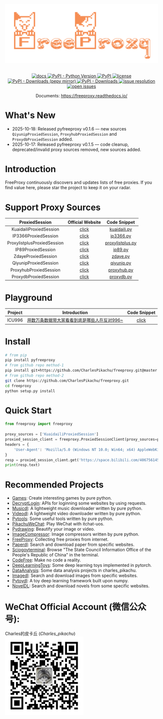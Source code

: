 <div align="center">
  <img src="https://raw.githubusercontent.com/CharlesPikachu/freeproxy/master/docs/logo.png" width="600"/>
</div>
<br />

<p align="center">
  <a href="https://freeproxy.readthedocs.io/">
    <img alt="docs" src="https://img.shields.io/badge/docs-latest-blue">
  </a>
  <a href="https://pypi.org/project/pyfreeproxy/">
    <img alt="PyPI - Python Version" src="https://img.shields.io/pypi/pyversions/pyfreeproxy">
  </a>
  <a href="https://pypi.org/project/pyfreeproxy">
    <img alt="PyPI" src="https://img.shields.io/pypi/v/pyfreeproxy">
  </a>
  <a href="https://github.com/CharlesPikachu/freeproxy/blob/master/LICENSE">
    <img alt="license" src="https://img.shields.io/github/license/CharlesPikachu/freeproxy.svg">
  </a>
  <a href="https://pypi.org/project/pyfreeproxy/">
    <img alt="PyPI - Downloads (pepy mirror)" src="https://pepy.tech/badge/pyfreeproxy">
  </a>
  <a href="https://pypi.org/project/pyfreeproxy/">
    <img alt="PyPI - Downloads" src="https://img.shields.io/pypi/dm/pyfreeproxy?style=flat-square">
  </a>
  <a href="https://github.com/CharlesPikachu/freeproxy/issues">
    <img alt="issue resolution" src="https://isitmaintained.com/badge/resolution/CharlesPikachu/freeproxy.svg">
  </a>
  <a href="https://github.com/CharlesPikachu/freeproxy/issues">
    <img alt="open issues" src="https://isitmaintained.com/badge/open/CharlesPikachu/freeproxy.svg">
  </a>
</p>

<p align="center">
  Documents: <a href="https://freeproxy.readthedocs.io/">https://freeproxy.readthedocs.io/</a>
</p>


# What's New

- 2025-10-18: Released pyfreeproxy v0.1.6 — new sources `QiyunipProxiedSession`, `ProxyhubProxiedSession` and `ProxydbProxiedSession` added.
- 2025-10-17: Released pyfreeproxy v0.1.5 — code cleanup, deprecated/invalid proxy sources removed, new sources added.


# Introduction

FreeProxy continuously discovers and updates lists of free proxies. If you find value here, please star the project to keep it on your radar.


# Support Proxy Sources

| ProxiedSession                       | Official Website                                                             | Code Snippet                                                                                                            |
| :----:                               | :----:                                                                       | :----:                                                                                                                  |
| KuaidailiProxiedSession              | [click](https://www.kuaidaili.com/free/inha/1/)                              | [kuaidaili.py](https://github.com/CharlesPikachu/freeproxy/blob/master/freeproxy/modules/proxies/kuaidaili.py)          |
| IP3366ProxiedSession                 | [click](http://www.ip3366.net/free/?stype=1&page=1)                          | [ip3366.py](https://github.com/CharlesPikachu/freeproxy/blob/master/freeproxy/modules/proxies/ip3366.py)                |
| ProxylistplusProxiedSession          | [click](https://list.proxylistplus.com/Fresh-HTTP-Proxy-List-1)              | [proxylistplus.py](https://github.com/CharlesPikachu/freeproxy/blob/master/freeproxy/modules/proxies/proxylistplus.py)  |
| IP89ProxiedSession                   | [click](http://api.89ip.cn/tqdl.html?api=1&num=1000&port=&address=&isp=)     | [ip89.py](https://github.com/CharlesPikachu/freeproxy/blob/master/freeproxy/modules/proxies/ip89.py)                    |
| ZdayeProxiedSession                  | [click](https://www.zdaye.com/free/1/)                                       | [zdaye.py](https://github.com/CharlesPikachu/freeproxy/blob/master/freeproxy/modules/proxies/zdaye.py)                  |
| QiyunipProxiedSession                | [click](https://www.qiyunip.com/freeProxy/1.html)                            | [qiyunip.py](https://github.com/CharlesPikachu/freeproxy/blob/master/freeproxy/modules/proxies/qiyunip.py)              |
| ProxyhubProxiedSession               | [click](https://proxyhub.me/)                                                | [proxyhub.py](https://github.com/CharlesPikachu/freeproxy/blob/master/freeproxy/modules/proxies/proxyhub.py)            |
| ProxydbProxiedSession                | [click](https://proxydb.net/?offset=0)                                       | [proxydb.py](https://github.com/CharlesPikachu/freeproxy/blob/master/freeproxy/modules/proxies/proxydb.py)              |


# Playground

| Project                | Introduction                                                                                       | Code Snippet                                                                                                 |
| :----:                 | :----:                                                                                             | :----:                                                                                                       |
| ICU996                 | [用数万条数据带大家看看到底是哪些人在反对996~](https://mp.weixin.qq.com/s/58AHrbp0jfFltYqZsJPu5Q)  | [click](https://github.com/CharlesPikachu/freeproxy/tree/master/examples/ICU996)                             |


# Install

```sh
# from pip
pip install pyfreeproxy
# from github repo method-1
pip install git+https://github.com/CharlesPikachu/freeproxy.git@master
# from github repo method-2
git clone https://github.com/CharlesPikachu/freeproxy.git
cd freeproxy
python setup.py install
```


# Quick Start

```python
from freeproxy import freeproxy

proxy_sources = ['KuaidailiProxiedSession']
proxied_session_client = freeproxy.ProxiedSessionClient(proxy_sources=proxy_sources)
headers = {
    'User-Agent': 'Mozilla/5.0 (Windows NT 10.0; Win64; x64) AppleWebKit/537.36 (KHTML, like Gecko) Chrome/98.0.4758.102 Safari/537.36'
}
resp = proxied_session_client.get('https://space.bilibili.com/406756145', headers=headers)
print(resp.text)
```


# Recommended Projects

- [Games](https://github.com/CharlesPikachu/Games): Create interesting games by pure python.
- [DecryptLogin](https://github.com/CharlesPikachu/DecryptLogin): APIs for loginning some websites by using requests.
- [Musicdl](https://github.com/CharlesPikachu/musicdl): A lightweight music downloader written by pure python.
- [Videodl](https://github.com/CharlesPikachu/videodl): A lightweight video downloader written by pure python.
- [Pytools](https://github.com/CharlesPikachu/pytools): Some useful tools written by pure python.
- [PikachuWeChat](https://github.com/CharlesPikachu/pikachuwechat): Play WeChat with itchat-uos.
- [Pydrawing](https://github.com/CharlesPikachu/pydrawing): Beautify your image or video.
- [ImageCompressor](https://github.com/CharlesPikachu/imagecompressor): Image compressors written by pure python.
- [FreeProxy](https://github.com/CharlesPikachu/freeproxy): Collecting free proxies from internet.
- [Paperdl](https://github.com/CharlesPikachu/paperdl): Search and download paper from specific websites.
- [Sciogovterminal](https://github.com/CharlesPikachu/sciogovterminal): Browse "The State Council Information Office of the People's Republic of China" in the terminal.
- [CodeFree](https://github.com/CharlesPikachu/codefree): Make no code a reality.
- [DeepLearningToys](https://github.com/CharlesPikachu/deeplearningtoys): Some deep learning toys implemented in pytorch.
- [DataAnalysis](https://github.com/CharlesPikachu/dataanalysis): Some data analysis projects in charles_pikachu.
- [Imagedl](https://github.com/CharlesPikachu/imagedl): Search and download images from specific websites.
- [Pytoydl](https://github.com/CharlesPikachu/pytoydl): A toy deep learning framework built upon numpy.
- [NovelDL](https://github.com/CharlesPikachu/noveldl): Search and download novels from some specific websites.


# WeChat Official Account (微信公众号):

Charles的皮卡丘 (*Charles_pikachu*)  
![img](https://raw.githubusercontent.com/CharlesPikachu/freeproxy/master/docs/pikachu.jpg)